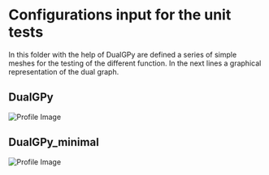 # Configurations input for the unit tests
In this folder with the help of DualGPy are defined a series of simple meshes for the testing of the different function. In the next lines a graphical representation of the dual graph.

## DualGPy

![Profile Image](https://gitlab.com/albiremo/CoMMA/-/blob/main/images/profile.png)

## DualGPy_minimal

![Profile Image](https://gitlab.com/albiremo/CoMMA/-/blob/main/images/4_4.png)


